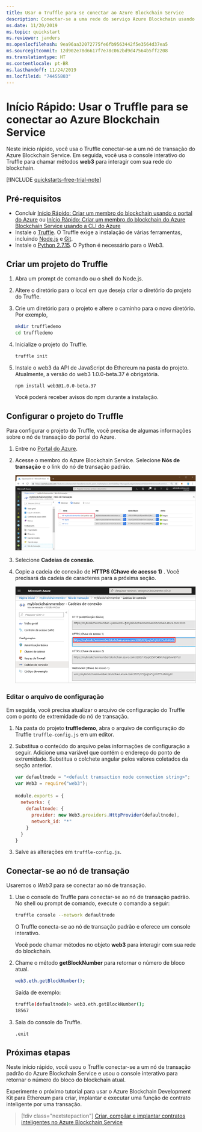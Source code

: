 ```yaml
---
title: Usar o Truffle para se conectar ao Azure Blockchain Service
description: Conectar-se a uma rede do serviço Azure Blockchain usando o Truffle
ms.date: 11/20/2019
ms.topic: quickstart
ms.reviewer: janders
ms.openlocfilehash: 9ea96aa32072775fe6fb9563442f5e3564d37ea5
ms.sourcegitcommit: 12d902e78d6617f7e78c062bd9d47564b5ff2208
ms.translationtype: HT
ms.contentlocale: pt-BR
ms.lasthandoff: 11/24/2019
ms.locfileid: "74455803"
---
```

# <a name="quickstart-use-truffle-to-connect-to-azure-blockchain-service"></a>Início Rápido: Usar o Truffle para se conectar ao Azure Blockchain Service

Neste início rápido, você usa o Truffle conectar-se a um nó de transação do Azure Blockchain Service. Em seguida, você usa o console interativo do Truffle para chamar métodos **web3** para interagir com sua rede do blockchain.

[!INCLUDE [quickstarts-free-trial-note](../../../includes/quickstarts-free-trial-note.md)]

## <a name="prerequisites"></a>Pré-requisitos

* Concluir [Início Rápido: Criar um membro do blockchain usando o portal do Azure](create-member.md) ou [Início Rápido: Criar um membro do blockchain do Azure Blockchain Service usando a CLI do Azure](create-member-cli.md)
* Instale o [Truffle](https://github.com/trufflesuite/truffle). O Truffle exige a instalação de várias ferramentas, incluindo [Node.js](https://nodejs.org) e [Git](https://git-scm.com/book/en/v2/Getting-Started-Installing-Git).
* Instale o [Python 2.7.15](https://www.python.org/downloads/release/python-2715/). O Python é necessário para o Web3.

## <a name="create-truffle-project"></a>Criar um projeto do Truffle

1. Abra um prompt de comando ou o shell do Node.js.
1. Altere o diretório para o local em que deseja criar o diretório do projeto do Truffle.
1. Crie um diretório para o projeto e altere o caminho para o novo diretório. Por exemplo,

    ``` bash
    mkdir truffledemo
    cd truffledemo
    ```

1. Inicialize o projeto do Truffle.

    ``` bash
    truffle init
    ```

1. Instale o web3 da API de JavaScript do Ethereum na pasta do projeto. Atualmente, a versão do web3 1.0.0-beta.37 é obrigatória.

    ``` bash
    npm install web3@1.0.0-beta.37
    ```

    Você poderá receber avisos do npm durante a instalação.
    
## <a name="configure-truffle-project"></a>Configurar o projeto do Truffle

Para configurar o projeto do Truffle, você precisa de algumas informações sobre o nó de transação do portal do Azure.

1. Entre no [Portal do Azure](https://portal.azure.com).
1. Acesse o membro do Azure Blockchain Service. Selecione **Nós de transação** e o link do nó de transação padrão.

    ![Selecionar o nó de transação padrão](./media/connect-truffle/transaction-nodes.png)

1. Selecione **Cadeias de conexão**.
1. Copie a cadeia de conexão de **HTTPS (Chave de acesso 1)** . Você precisará da cadeia de caracteres para a próxima seção.

    ![Cadeia de conexão](./media/connect-truffle/connection-string.png)

### <a name="edit-configuration-file"></a>Editar o arquivo de configuração

Em seguida, você precisa atualizar o arquivo de configuração do Truffle com o ponto de extremidade do nó de transação.

1. Na pasta do projeto **truffledemo**, abra o arquivo de configuração do Truffle `truffle-config.js` em um editor.
1. Substitua o conteúdo do arquivo pelas informações de configuração a seguir. Adicione uma variável que contém o endereço do ponto de extremidade. Substitua o colchete angular pelos valores coletados da seção anterior.

    ``` javascript
    var defaultnode = "<default transaction node connection string>";   
    var Web3 = require("web3");
    
    module.exports = {
      networks: {
        defaultnode: {
          provider: new Web3.providers.HttpProvider(defaultnode),
          network_id: "*"
        }
      }
    }
    ```

1. Salve as alterações em `truffle-config.js`.

## <a name="connect-to-transaction-node"></a>Conectar-se ao nó de transação

Usaremos o *Web3* para se conectar ao nó de transação.

1. Use o console do Truffle para conectar-se ao nó de transação padrão. No shell ou prompt de comando, execute o comando a seguir:

    ``` bash
    truffle console --network defaultnode
    ```

    O Truffle conecta-se ao nó de transação padrão e oferece um console interativo.

    Você pode chamar métodos no objeto **web3** para interagir com sua rede do blockchain.

1. Chame o método **getBlockNumber** para retornar o número de bloco atual.

    ```bash
    web3.eth.getBlockNumber();
    ```

    Saída de exemplo:

    ```bash
    truffle(defaultnode)> web3.eth.getBlockNumber();
    18567
    ```
1. Saia do console do Truffle.

    ```bash
    .exit
    ```

## <a name="next-steps"></a>Próximas etapas

Neste início rápido, você usou o Truffle conectar-se a um nó de transação padrão do Azure Blockchain Service e usou o console interativo para retornar o número do bloco do blockchain atual.

Experimente o próximo tutorial para usar o Azure Blockchain Development Kit para Ethereum para criar, implantar e executar uma função de contrato inteligente por uma transação.

> [!div class="nextstepaction"]
> [Criar, compilar e implantar contratos inteligentes no Azure Blockchain Service](send-transaction.md)
